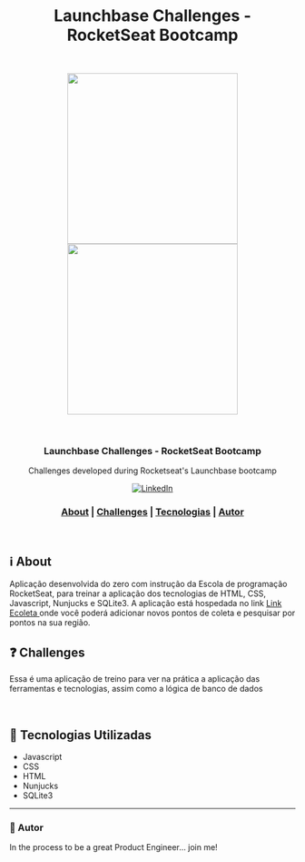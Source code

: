 <h1 align="center">
Launchbase Challenges - RocketSeat Bootcamp<br />
</h1>

<br />
<p align="center">
<img src="https://storage.googleapis.com/golden-wind/bootcamp-launchbase/logo.png" width="300">
<img src="https://www.websystemer.no/wp-content/uploads/2020/05/rocketseat-realmente-vale-a-pena-800x445.png" width="300"><p>
<br />

<h3 align="center">
 Launchbase Challenges - RocketSeat Bootcamp 
</h3>
 <p align="center"> Challenges developed during Rocketseat's Launchbase bootcamp </P>

<p align="center">
  <a href="https://www.linkedin.com/in/caioledesma/" >
<img alt="LinkedIn" src="https://img.shields.io/badge/LinkedIn-Caio%20Ledesma-blue?style=flat-square&logo=linkedin">
  </a>
</p>

<h3 align="center">  
  <a href="#information_source-sobre">About</a> |
  <a href="#interrobang-challenges">Challenges</a> | 
  <a href="#rocket-tecnologias-utilizadas">Tecnologias</a> | 
  <a href="#wave-autor">Autor</a>  
</h3>

<br />

## :information_source: About

Aplicação desenvolvida do zero com instrução da Escola de programação RocketSeat, para treinar a aplicação dos tecnologias de HTML, CSS, Javascript, Nunjucks e SQLite3. 
A aplicação está hospedada no link <a href="https://heroku.com/">Link Ecoleta </a> onde você poderá adicionar novos pontos de coleta e pesquisar por pontos na sua região.


## :question: Challenges

Essa é uma aplicação de treino para ver na prática a aplicação das ferramentas e tecnologias, assim como a lógica de banco de dados

<br />

## :rocket: Tecnologias Utilizadas

- Javascript 
- CSS
- HTML
- Nunjucks
- SQLite3


---


### :wave: Autor
In the process to be a great Product Engineer... join me! 

